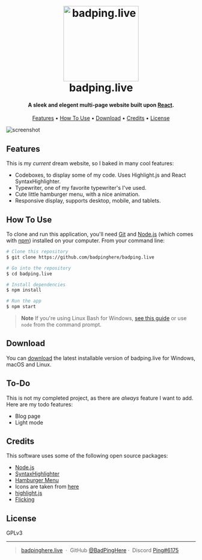 <h1 align="center">
  <br>
  <a href="http://badping.live"><img src="https://badping.live/logo512.png" alt="badping.live" width="200"></a>
  <br>
  badping.live
  <br>
</h1>

<h4 align="center">A sleek and elegent multi-page website built upon <a href="https://react.dev" target="_blank">React</a>.</h4>

<p align="center">
  <a href="#features">Features</a> •
  <a href="#how-to-use">How To Use</a> •
  <a href="#download">Download</a> •
  <a href="#credits">Credits</a> •
  <a href="#license">License</a>
</p>

![screenshot](https://cdn.upload.systems/uploads/iPprMx4T.gif)

## Features
This is my *current* dream website, so I baked in many cool features:

* Codeboxes, to display some of my code. Uses Highlight.js and React SyntaxHighlighter.
* Typewriter, one of my favorite typewriter's I've used.
* Cute little hamburger menu, with a nice animation.
* Responsive display, supports desktop, mobile, and tablets.

## How To Use

To clone and run this application, you'll need [Git](https://git-scm.com) and [Node.js](https://nodejs.org/en/download/) (which comes with [npm](http://npmjs.com)) installed on your computer. From your command line:

```bash
# Clone this repository
$ git clone https://github.com/badpinghere/badping.live

# Go into the repository
$ cd badping.live

# Install dependencies
$ npm install

# Run the app
$ npm start
```

> **Note**
> If you're using Linux Bash for Windows, [see this guide](https://www.howtogeek.com/261575/how-to-run-graphical-linux-desktop-applications-from-windows-10s-bash-shell/) or use `node` from the command prompt.


## Download

You can [download](https://github.com/BadPingHere/badping.live/releases/latest) the latest installable version of badping.live for Windows, macOS and Linux.

## To-Do

This is not my completed project, as there are *always* feature I want to add. Here are my todo features:

* Blog page
* Light mode

## Credits

This software uses some of the following open source packages:

- [Node.js](https://nodejs.org/)
- [SyntaxHighlighter](https://github.com/react-syntax-highlighter/react-syntax-highlighter/)
- [Hamburger Menu](https://codepen.io/yuhomyan/pen/ExKvNVa)
- Icons are taken from [here](https://simpleicons.org/)
- [highlight.js](https://highlightjs.org/)
- [Flicking](https://github.com/naver/egjs-flicking)

## License

GPLv3 

---

> [badpinghere.live](https://badpinghere.live) &nbsp;&middot;&nbsp;
> GitHub [@BadPingHere](https://github.com/BadPingHere)&nbsp;&middot;&nbsp;
> Discord [Ping#6175](https://discord.com/users/736028271153512489)